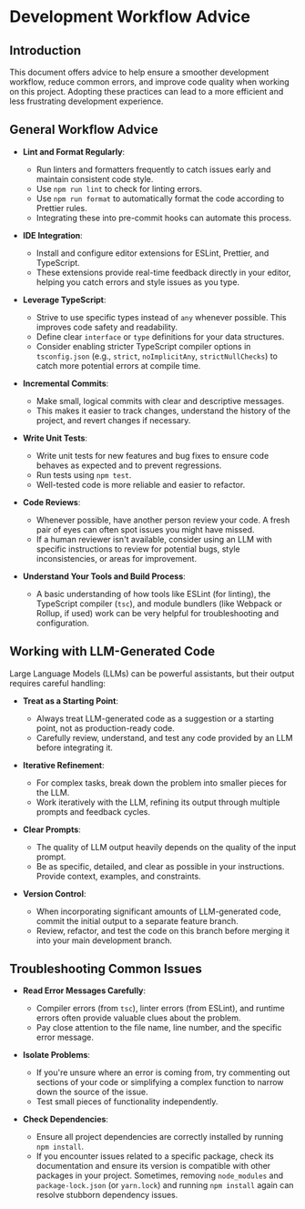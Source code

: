 # Development Workflow Advice

## Introduction

This document offers advice to help ensure a smoother development workflow, reduce common errors, and improve code quality when working on this project. Adopting these practices can lead to a more efficient and less frustrating development experience.

## General Workflow Advice

- **Lint and Format Regularly**:
    - Run linters and formatters frequently to catch issues early and maintain consistent code style.
    - Use `npm run lint` to check for linting errors.
    - Use `npm run format` to automatically format the code according to Prettier rules.
    - Integrating these into pre-commit hooks can automate this process.

- **IDE Integration**:
    - Install and configure editor extensions for ESLint, Prettier, and TypeScript.
    - These extensions provide real-time feedback directly in your editor, helping you catch errors and style issues as you type.

- **Leverage TypeScript**:
    - Strive to use specific types instead of `any` whenever possible. This improves code safety and readability.
    - Define clear `interface` or `type` definitions for your data structures.
    - Consider enabling stricter TypeScript compiler options in `tsconfig.json` (e.g., `strict`, `noImplicitAny`, `strictNullChecks`) to catch more potential errors at compile time.

- **Incremental Commits**:
    - Make small, logical commits with clear and descriptive messages.
    - This makes it easier to track changes, understand the history of the project, and revert changes if necessary.

- **Write Unit Tests**:
    - Write unit tests for new features and bug fixes to ensure code behaves as expected and to prevent regressions.
    - Run tests using `npm test`.
    - Well-tested code is more reliable and easier to refactor.

- **Code Reviews**:
    - Whenever possible, have another person review your code. A fresh pair of eyes can often spot issues you might have missed.
    - If a human reviewer isn't available, consider using an LLM with specific instructions to review for potential bugs, style inconsistencies, or areas for improvement.

- **Understand Your Tools and Build Process**:
    - A basic understanding of how tools like ESLint (for linting), the TypeScript compiler (`tsc`), and module bundlers (like Webpack or Rollup, if used) work can be very helpful for troubleshooting and configuration.

## Working with LLM-Generated Code

Large Language Models (LLMs) can be powerful assistants, but their output requires careful handling:

- **Treat as a Starting Point**:
    - Always treat LLM-generated code as a suggestion or a starting point, not as production-ready code.
    - Carefully review, understand, and test any code provided by an LLM before integrating it.

- **Iterative Refinement**:
    - For complex tasks, break down the problem into smaller pieces for the LLM.
    - Work iteratively with the LLM, refining its output through multiple prompts and feedback cycles.

- **Clear Prompts**:
    - The quality of LLM output heavily depends on the quality of the input prompt.
    - Be as specific, detailed, and clear as possible in your instructions. Provide context, examples, and constraints.

- **Version Control**:
    - When incorporating significant amounts of LLM-generated code, commit the initial output to a separate feature branch.
    - Review, refactor, and test the code on this branch before merging it into your main development branch.

## Troubleshooting Common Issues

- **Read Error Messages Carefully**:
    - Compiler errors (from `tsc`), linter errors (from ESLint), and runtime errors often provide valuable clues about the problem.
    - Pay close attention to the file name, line number, and the specific error message.

- **Isolate Problems**:
    - If you're unsure where an error is coming from, try commenting out sections of your code or simplifying a complex function to narrow down the source of the issue.
    - Test small pieces of functionality independently.

- **Check Dependencies**:
    - Ensure all project dependencies are correctly installed by running `npm install`.
    - If you encounter issues related to a specific package, check its documentation and ensure its version is compatible with other packages in your project. Sometimes, removing `node_modules` and `package-lock.json` (or `yarn.lock`) and running `npm install` again can resolve stubborn dependency issues.
